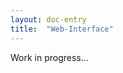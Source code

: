 ```yaml
---
layout: doc-entry
title:  "Web-Interface"
---
```


Work in progress...

<!---
    TODO Add content
-->
